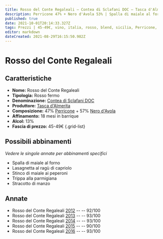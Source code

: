 ```yaml
---
title: Rosso del Conte Regaleali – Contea di Sclafani DOC – Tasca d'Almerita – Sicilia (IT) – 45-49€ – 4★-5★
description: Perricone 47% + Nero d'Avola 53% | Spalla di maiale al forno – Lasagnetta al ragù di capriolo – Stinco di maiale ai peperoni – Trippa alla parmigiana – Stracotto di manzo
published: true
date: 2021-10-01T20:14:33.327Z
tags: Prezzi | 45-49€, vino, italia, rosso, blend, sicilia, Perricone, Nero d'Avola, Spalla di maiale al forno, Lasagnetta al ragù di capriolo, Stinco di maiale ai peperoni, Trippa alla parmigiana, Alimento | manzo, Cottura | stracotto, Valutazioni | 5 stelle, fermo
editor: markdown
dateCreated: 2021-08-29T16:15:50.982Z
---
```


# Rosso del Conte Regaleali

## Caratteristiche
- **Nome:** Rosso del Conte Regaleali
- **Tipologia:** Rosso fermo
- **Denominazione:** [Contea di Sclafani DOC](/denominazioni/Italia/Sicilia/DOC/Contea-di-Sclafani)
- **Produttore:** [Tasca d'Almerita](/produttori/Italia/Sicilia/Tasca-d-Almerita) 
- **Composizione:** 47% [Perricone](/vitigni/Italia/bacca-nera/perricone) + 57% [Nero d'Avola](/vitigni/Italia/bacca-nera/nero-d-avola)
- **Affinamento:** 18 mesi in barrique
- **Alcol:** 13%
- **Fascia di prezzo:** 45-49€
{.grid-list}

## Possibili abbinamenti
*Vedere le singole annate per abbinamenti specifici*

- Spalla di maiale al forno
- Lasagnetta al ragù di capriolo
- Stinco di maiale ai peperoni
- Trippa alla parmigiana
- Stracotto di manzo

## Annate
- Rosso del Conte Regaleali [2012](vini/Italia/Sicilia/Tasca-d-Almerita/Rosso-del-Conte-Regaleali/2012) -- <span class="star-5"></span> -- 92/100
- Rosso del Conte Regaleali [2013](vini/Italia/Sicilia/Tasca-d-Almerita/Rosso-del-Conte-Regaleali/2013) -- <span class="star-5"></span> -- 93/100
- Rosso del Conte Regaleali [2014](vini/Italia/Sicilia/Tasca-d-Almerita/Rosso-del-Conte-Regaleali/2014) -- <span class="star-5"></span> -- 93/100
- Rosso del Conte Regaleali [2015](vini/Italia/Sicilia/Tasca-d-Almerita/Rosso-del-Conte-Regaleali/2015) -- <span class="star-4"></span> -- 90/100
- Rosso del Conte Regaleali [2016](vini/Italia/Sicilia/Tasca-d-Almerita/Rosso-del-Conte-Regaleali/2016) -- <span class="star-5"></span> -- 93/100

